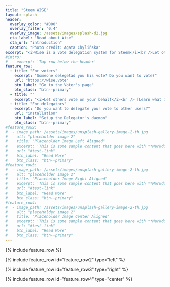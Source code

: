 ```yaml
---
title: "Steem WISE"
layout: splash
header:
  overlay_color: "#000"
  overlay_filter: "0.4"
  overlay_image: /assets/images/splash-d2.jpg
  cta_label: "Read about Wise"
  cta_url: "introduction"
  caption: "Photo credit: Agata Chylińska"
excerpt: "<i>Wise is a vote delegation system for Steem</i><br />Let others vote on your behalf."
#intro: 
#  - excerpt: 'Top row below the header'
feature_row:
  - title: "For voters"
    excerpt: "Someone delegetad you his vote? Do you want to vote?"
    url: "https://wise.vote"
    btn_label: "Go to the Voter's page"
    btn_class: "btn--primary"
  - title: ""
    excerpt: "<i>Let others vote on your behalf</i><br /> [Learn what is Wise](introduction)"
  - title: "For delegators"
    excerpt: "Do you want to delegate your vote to other users?"
    url: "installation"
    btn_label: "Setup the Delegator's daemon"
    btn_class: "btn--primary"
#feature_row2:
#  - image_path: /assets/images/unsplash-gallery-image-2-th.jpg
#    alt: "placeholder image 2"
#    title: "Placeholder Image Left Aligned"
#    excerpt: 'This is some sample content that goes here with **Markdown** formatting. Left aligned with `type="left"`'
#    url: "#test-link"
#    btn_label: "Read More"
#    btn_class: "btn--primary"
#feature_row3:
#  - image_path: /assets/images/unsplash-gallery-image-2-th.jpg
#    alt: "placeholder image 2"
#    title: "Placeholder Image Right Aligned"
#    excerpt: 'This is some sample content that goes here with **Markdown** formatting. Right aligned with `type="right"`'
#    url: "#test-link"
#    btn_label: "Read More"
#    btn_class: "btn--primary"
#feature_row4:
#  - image_path: /assets/images/unsplash-gallery-image-2-th.jpg
#    alt: "placeholder image 2"
#    title: "Placeholder Image Center Aligned"
#    excerpt: 'This is some sample content that goes here with **Markdown** formatting. Centered with `type="center"`'
#    url: "#test-link"
#    btn_label: "Read More"
#    btn_class: "btn--primary"
---
```


<!--{% include feature_row id="intro" type="center" %}-->

{% include feature_row %}

{% include feature_row id="feature_row2" type="left" %}

{% include feature_row id="feature_row3" type="right" %}

{% include feature_row id="feature_row4" type="center" %}